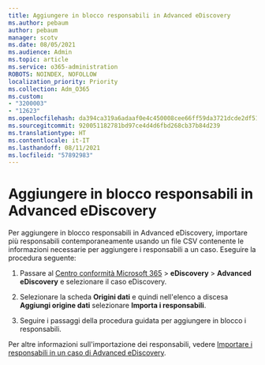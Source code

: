 ```yaml
---
title: Aggiungere in blocco responsabili in Advanced eDiscovery
ms.author: pebaum
author: pebaum
manager: scotv
ms.date: 08/05/2021
ms.audience: Admin
ms.topic: article
ms.service: o365-administration
ROBOTS: NOINDEX, NOFOLLOW
localization_priority: Priority
ms.collection: Adm_O365
ms.custom:
- "3200003"
- "12623"
ms.openlocfilehash: da394ca319a6adaaf0e4c450008cee66ff59da3721dcde2df515a6140095b61a
ms.sourcegitcommit: 920051182781bd97ce4d4d6fbd268cb37b84d239
ms.translationtype: HT
ms.contentlocale: it-IT
ms.lasthandoff: 08/11/2021
ms.locfileid: "57892983"
---
```

# <a name="bulk-add-custodians-in-advanced-ediscovery"></a>Aggiungere in blocco responsabili in Advanced eDiscovery

 Per aggiungere in blocco responsabili in Advanced eDiscovery, importare più responsabili contemporaneamente usando un file CSV contenente le informazioni necessarie per aggiungere i responsabili a un caso. Eseguire la procedura seguente:

1. Passare al [Centro conformità Microsoft 365](https://compliance.microsoft.com/) > **eDiscovery** > **Advanced eDiscovery** e selezionare il caso eDiscovery.

1. Selezionare la scheda **Origini dati** e quindi nell'elenco a discesa **Aggiungi origine dati** selezionare **Importa i responsabili**.

1. Seguire i passaggi della procedura guidata per aggiungere in blocco i responsabili.

Per altre informazioni sull'importazione dei responsabili, vedere [Importare i responsabili in un caso di Advanced eDiscovery](https://docs.microsoft.com/microsoft-365/compliance/bulk-add-custodians).


